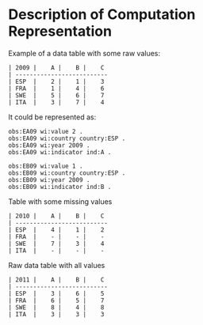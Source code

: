 Description of Computation Representation
=========================================

Example of a data table with some raw values:
```
| 2009 |    A |    B |    C  
| --------------------------
| ESP  |    2 |    1 |    3
| FRA  |    1 |    4 |    6 
| SWE  |    5 |    6 |    7 
| ITA  |    3 |    7 |    4
```

It could be represented as:


```turtle
obs:EA09 wi:value 2 .
obs:EA09 wi:country country:ESP .
obs:EA09 wi:year 2009 .
obs:EA09 wi:indicator ind:A .

obs:EB09 wi:value 1 .
obs:EB09 wi:country country:ESP .
obs:EB09 wi:year 2009 .
obs:EB09 wi:indicator ind:B .
```


Table with some missing values

```
| 2010 |    A |    B |    C  
| --------------------------
| ESP  |    4 |    1 |    2
| FRA  |    - |    - |    - 
| SWE  |    7 |    3 |    4 
| ITA  |    - |    - |    -
```

Raw data table with all values

```
| 2011 |    A |    B |    C  
| --------------------------
| ESP  |    3 |    6 |    5
| FRA  |    6 |    5 |    7 
| SWE  |    8 |    4 |    8 
| ITA  |    3 |    3 |    3
```



